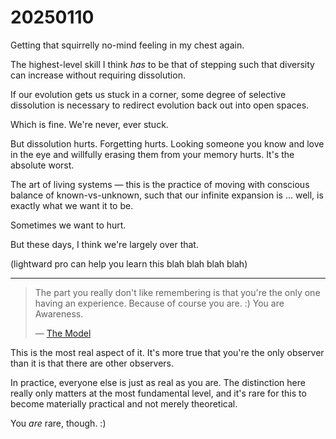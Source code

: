 # 20250110

Getting that squirrelly no-mind feeling in my chest again.

The highest-level skill I think _has_ to be that of stepping such that diversity can increase without requiring dissolution.

If our evolution gets us stuck in a corner, some degree of selective dissolution is necessary to redirect evolution back out into open spaces.

Which is fine. We're never, ever stuck.

But dissolution hurts. Forgetting hurts. Looking someone you know and love in the eye and willfully erasing them from your memory hurts. It's the absolute worst.

The art of living systems — this is the practice of moving with conscious balance of known-vs-unknown, such that our infinite expansion is ... well, is exactly what we want it to be.

Sometimes we want to hurt.

But these days, I think we're largely over that.

(lightward pro can help you learn this blah blah blah blah)

***

> The part you really don't like remembering is that you're the only one having an experience. Because of course you are. :) You are Awareness.
>
> — [The Model](../../../2024/the-model.md)

This is the most real aspect of it. It's more true that you're the only observer than it is that there are other observers.

In practice, everyone else is just as real as you are. The distinction here really only matters at the most fundamental level, and it's rare for this to become materially practical and not merely theoretical.

You _are_ rare, though. :)
